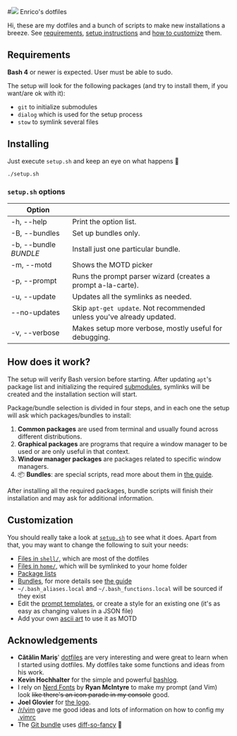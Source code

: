 #﻿![](http://i.imgur.com/SY3I0M7.png?1) Enrico's dotfiles

Hi, these are my dotfiles and a bunch of scripts to make new installations a breeze.
See [requirements](#requirements), [setup instructions](#installing) and [how to customize](#customization) them.

## Requirements
**Bash 4** or newer is expected. User must be able to sudo.

The setup will look for the following packages (and try to install them, if you want/are ok with it):
  * `git` to initialize submodules
  * `dialog` which is used for the setup process
  * `stow` to symlink several files

## Installing
Just execute `setup.sh` and keep an eye on what happens :crystal_ball:

```
./setup.sh
```

### `setup.sh` options

| **Option**            |                                                                       |
|-----------------------|-----------------------------------------------------------------------|
| -h, --help            | Print the option list.                                                |
| -B, --bundles         | Set up bundles only.                                                  |
| -b, --bundle _BUNDLE_ | Install just one particular bundle.                                   |
| -m, --motd            | Shows the MOTD picker                                                 |
| -p, --prompt          | Runs the prompt parser wizard (creates a prompt a-la-carte).          |
| -u, --update          | Updates all the symlinks as needed.                                   |
| --no-updates          | Skip `apt-get update`. Not recommended unless you've already updated. |
| -v, --verbose         | Makes setup more verbose, mostly useful for debugging.                |

## How does it work?
The setup will verify Bash version before starting. After updating `apt`'s package list and initializing the required [submodules](./.gitmodules), symlinks will be created and the installation section will start.

Package/bundle selection is divided in four steps, and in each one the setup will ask which packages/bundles to install:
  1. **Common packages** are used from terminal and usually found across different distributions.
  2. **Graphical packages** are programs that require a window manager to be used or are only useful in that context.
  3. **Window manager packages** are packages related to specific window managers.
  4. :package: **Bundles**: are special scripts, read more about them in [the guide](./bundles/about-bundles.md).

After installing all the required packages, bundle scripts will finish their installation and may ask for additional information.

## Customization
You should really take a look at [`setup.sh`](./setup.sh) to see what it does. Apart from that, you may want to change the following to suit your needs:
  * [Files in `shell/`](./shell/), which are most of the dotfiles
  * [Files in `home/`](./home/), which will be symlinked to your home folder
  * [Package lists](./common/package-lists.sh)
  * [Bundles](./bundles/), for more details see [the guide](./bundles/about-bundles.md)
  * `~/.bash_aliases.local` and `~/.bash_functions.local` will be sourced if they exist
  * Edit the [prompt templates](./art/prompt/templates/), or create a style for an existing one (it's as easy as changing values in a JSON file)
  * Add your own [ascii art](./art/motd/) to use it as MOTD

## Acknowledgements
  * **Cătălin Mariș**' [dotfiles](https://github.com/alrra/dotfiles) are very interesting and were great to learn when I started using dotfiles. My dotfiles take some functions and ideas from his work.
  * **Kevin Hochhalter** for the simple and powerful [bashlog](https://github.com/klhochhalter/bashlog).
  * I rely on [Nerd Fonts](https://github.com/ryanoasis/nerd-fonts) by **Ryan McIntyre** to make my prompt (and Vim) look ~~like there's an icon parade in my console~~ good.
  * **Joel Glovier** for [the logo](https://github.com/jglovier/dotfiles-logo).
  * [/r/vim](https://www.reddit.com/r/vim/) gave me good ideas and lots of information on how to config my [.vimrc](./bundles/vim/vim/vimrc)
  * The [Git bundle](./bundles/git/) uses [diff-so-fancy](https://github.com/so-fancy/diff-so-fancy) :information_desk_person:

